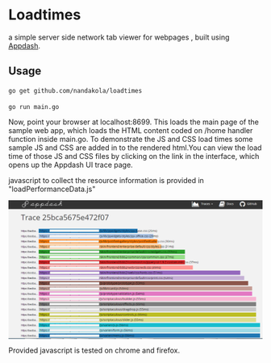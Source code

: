 # Loadtimes

a simple server side network tab viewer for webpages , built using [Appdash](https://github.com/sourcegraph/appdash).

## Usage

```
go get github.com/nandakola/loadtimes

go run main.go

```

Now, point your browser at localhost:8699. This loads the main page of the sample web app, which loads the HTML content coded on /home handler function inside main.go.
To demonstrate the JS and CSS load times some sample JS and CSS are added in to the rendered html.You can view the load time of those JS and CSS files by clicking on the link in the interface, which opens up the Appdash UI trace page.

javascript to collect the resource information is provided in "loadPerformanceData.js"

<img src="https://github.com/nandakola/loadtimes/blob/master/Sample.PNG" align="center">

Provided javascript is tested on chrome and firefox.
